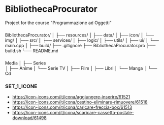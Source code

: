 # BibliothecaProcurator
Project for the course "Programmazione ad Oggetti"


###

BibliothecaProcurator/
│
├── resources/
│   ├── data/
│   ├── icon/
│   └── img/
│
├── src/
│   ├── services/
│   ├── logic/
│   ├── utils/
│   ├── ui/
│   └── main.cpp
│
├── build/
├── .gitignore
├── BibliothecaProcurator.pro
├── build.sh
└── README.md        

###

Media
│
├── Series  
│   ├── Anime
│   └── Serie TV
│
├── Film
│
├── Libri
│   └── Manga
│
└── Cd

### SET_1_ICONE
- https://icon-icons.com/it/icona/aggiungere-inserire/61521
- https://icon-icons.com/it/icona/cestino-eliminare-rimuovere/61518
- https://icon-icons.com/it/icona/caricare-freccia-box/61513
- https://icon-icons.com/it/icona/scaricare-cassetta-postale-download/61498